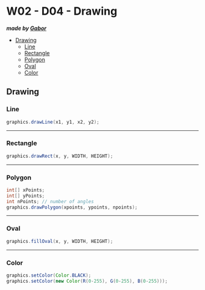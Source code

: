 # W02 - D04 - Drawing
***made by [Gabor](https://github.com/ed0wn)***

- [Drawing](#drawing)
    - [Line](#line)
    - [Rectangle](#rectangle)
    - [Polygon](#polygon)
    - [Oval](#oval)
    - [Color](#color)

## Drawing
### Line
```java
graphics.drawLine(x1, y1, x2, y2);
```

****

### Rectangle
```java
graphics.drawRect(x, y, WIDTH, HEIGHT);
```

****

### Polygon
```java
int[] xPoints;
int[] yPoints;
int nPoints; // number of angles
graphics.drawPolygon(xpoints, ypoints, npoints);
```

****

### Oval
```java
graphics.fillOval(x, y, WIDTH, HEIGHT);
```

****

### Color
```java
graphics.setColor(Color.BLACK);
graphics.setColor(new Color(R(0-255), G(0-255), B(0-255)));
```
